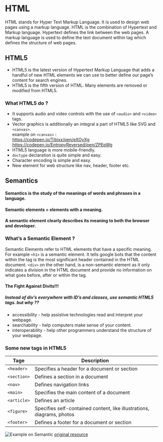 # HTML

HTML stands for Hyper Text Markup Language. It is used to design web pages using a markup language. HTML is the combination of Hypertext and Markup language. Hypertext defines the link between the web pages. A markup language is used to define the text document within tag which defines the structure of web pages.

## HTML5

- HTML5 is the latest version of Hypertext Markup Language that adds a handful of new HTML elements we can use to better define our page’s content for search engines.
- HTML5 is the fifth version of HTML. Many elements are removed or modified from HTML5.

### What HTML5 do ?

- It supports audio and video controls with the use of `<audio>` and `<video>` tags.
- Vector graphics is additionally an integral a part of HTML5 like SVG and `<canvas>`. \
  example on `<canvas>` : \
  https://codepen.io/Tibixx/pen/eXOyXg \
  https://codepen.io/EntropyReversed/pen/ZPEpWg
- HTML5 language is more mobile-friendly.
- `doctype` declaration is quite simple and easy.
- Character encoding is simple and easy.
- New element for web structure like nav, header, footer etc.

## Semantics

#### Semantics is the study of the meanings of words and phrases in a language.

#### Semantic elements = elements with a meaning.

#### A semantic element clearly describes its meaning to both the browser and developer.

### What’s a Semantic Element ?

Semantic Elements refer to HTML elements that have a specific meaning. For example `<h1>` is a semantic element. It tells google bots that the content within the tag is the most significant header contained in the HTML document. `<div>` on the other hand, is a non-semantic element as it only indicates a division in the HTML document and provide no information on what goes before, after or within the tag.

#### The Fight Against Divits!!!

##### Instead of div’s everywhere with ID’s and classes, use semantic HTML5 tags. but why ??

- accessibility - help assistive technologies read and interpret your webpage.
- searchability - help computers make sense of your content.
- interoperability - help other programmers understand the structure of your webpage.

### Some new tags in HTML5

| Tage        | Description                                                            |
| ----------- | ---------------------------------------------------------------------- |
| `<header>`  | Specifies a header for a document or section                           |
| `<section>` | Defines a section in a document                                        |
| `<nav>`     | Defines navigation links                                               |
| `<main>`    | Specifies the main content of a document                               |
| `<article>` | Defines an article                                                     |
| `<figure>`  | Specifies self-contained content, like illustrations, diagrams, photos |
| `<footer>`  | Defines a footer for a document or section                             |

![Example on Semantic](https://files.gitter.im/aminalakhsham/aeUu/html5-smantic.png)
[original resource](https://github.com/AbdallahAmmar96/precorse-facg/edit/master/Semantic-html.md)
